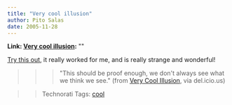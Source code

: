 ```yaml
---
title: "Very cool illusion"
author: Pito Salas
date: 2005-11-28
---
```


**Link: [Very cool illusion](None):** ""

[Try this
out](<http://www.patmedia.net/marklevinson/cool/cool_illusion.html>), it
really worked for me, and is really strange and wonderful!

>>

>>> "This should be proof enough, we don't always see what we think we see."
(from [Very Cool
Illusion](<http://www.patmedia.net/marklevinson/cool/cool_illusion.html>), via
del.icio.us)

>>

>> Technorati Tags: [cool](<http://www.technorati.com/tag/cool>)


